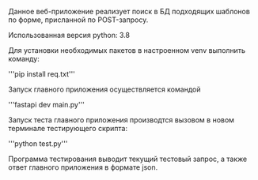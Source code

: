 Данное веб-приложение реализует поиск в БД подходящих шаблонов по форме, присланной по POST-запросу.

Использованная версия python: 3.8

Для установки необходимых пакетов в настроенном venv выполнить команду:

'''pip install req.txt'''

Запуск главного приложения осуществляется командой

'''fastapi dev main.py'''

Запуск теста главного приложения производтся вызовом в новом терминале тестирующего скрипта:

'''python test.py'''

Программа тестирования выводит текущий тестовый запрос, а также ответ главного приложения в формате json.

